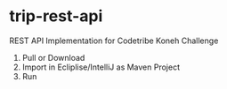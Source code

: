 # trip-rest-api
REST API Implementation for Codetribe Koneh Challenge

1. Pull or Download
2. Import in Ecliplise/IntelliJ as Maven Project
3. Run
